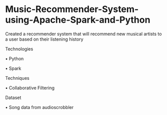 # Music-Recommender-System-using-Apache-Spark-and-Python
Created a recommender system that will recommend new musical artists to a user based on their listening history


Technologies

• Python

• Spark

Techniques

• Collaborative Filtering

Dataset

• Song data from audioscrobbler
